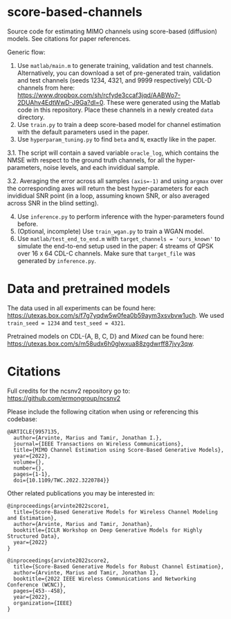 # score-based-channels
Source code for estimating MIMO channels using score-based (diffusion) models. See citations for paper references.

Generic flow:
1. Use ```matlab/main.m``` to generate training, validation and test channels. Alternatively, you can download a set of pre-generated train, validation and test channels (seeds 1234, 4321, and 9999 respectively) CDL-D channels from here: https://www.dropbox.com/sh/rcfyde3ccaf3jqd/AABWo7-2DUAhv4EdtWwD-J9Ga?dl=0. These were generated using the Matlab code in this repository. Place these channels in a newly created ```data``` directory.
2. Use ```train.py``` to train a deep score-based model for channel estimation with the default parameters used in the paper.
3. Use ```hyperparam_tuning.py``` to find ```beta``` and ```N```, exactly like in the paper.

3.1. The script will contain a saved variable ```oracle_log```, which contains the NMSE with respect to the ground truth channels, for all the hyper-parameters, noise levels, and each invididual sample.

3.2. Averaging the error across all samples ```(axis=-1)``` and using ```argmax``` over the corresponding axes will return the best hyper-parameters for each invididual SNR point (in a loop, assuming known SNR, or also averaged across SNR in the blind setting).

4. Use ```inference.py``` to perform inference with the hyper-parameters found before.
5. (Optional, incomplete) Use ```train_wgan.py``` to train a WGAN model.
6. Use ```matlab/test_end_to_end.m``` with ```target_channels = 'ours_known'``` to simulate the end-to-end setup used in the paper: 4 streams of QPSK over 16 x 64 CDL-C channels. Make sure that ```target_file``` was generated by ```inference.py```.

# Data and pretrained models
The data used in all experiments can be found here: https://utexas.box.com/s/f7g7yqdw5w0fea0b59aym3xsvbvw1uch. We used ```train_seed = 1234``` and ```test_seed = 4321```.

Pretrained models on CDL-{A, B, C, D} and _Mixed_ can be found here: https://utexas.box.com/s/m58udx6h0glwxua88zgdwrff87jvy3qw.

# Citations
Full credits for the ncsnv2 repository go to: https://github.com/ermongroup/ncsnv2

Please include the following citation when using or referencing this codebase:
```
@ARTICLE{9957135,
  author={Arvinte, Marius and Tamir, Jonathan I.},
  journal={IEEE Transactions on Wireless Communications}, 
  title={MIMO Channel Estimation using Score-Based Generative Models}, 
  year={2022},
  volume={},
  number={},
  pages={1-1},
  doi={10.1109/TWC.2022.3220784}}
```

Other related publications you may be interested in:
```
@inproceedings{arvinte2022score1,
  title={Score-Based Generative Models for Wireless Channel Modeling and Estimation},
  author={Arvinte, Marius and Tamir, Jonathan},
  booktitle={ICLR Workshop on Deep Generative Models for Highly Structured Data},
  year={2022}
}

@inproceedings{arvinte2022score2,
  title={Score-Based Generative Models for Robust Channel Estimation},
  author={Arvinte, Marius and Tamir, Jonathan I},
  booktitle={2022 IEEE Wireless Communications and Networking Conference (WCNC)},
  pages={453--458},
  year={2022},
  organization={IEEE}
}
```

